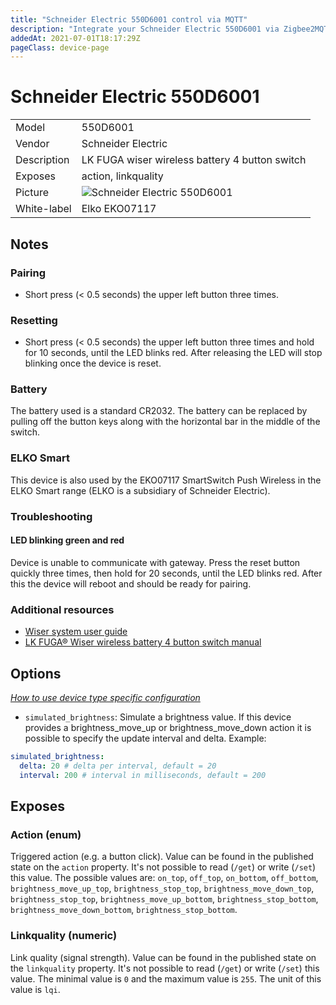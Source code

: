 ```yaml
---
title: "Schneider Electric 550D6001 control via MQTT"
description: "Integrate your Schneider Electric 550D6001 via Zigbee2MQTT with whatever smart home infrastructure you are using without the vendor's bridge or gateway."
addedAt: 2021-07-01T18:17:29Z
pageClass: device-page
---
```


<!-- !!!! -->
<!-- ATTENTION: This file is auto-generated through docgen! -->
<!-- You can only edit the "Notes"-Section between the two comment lines "Notes BEGIN" and "Notes END". -->
<!-- Do not use h1 or h2 heading within "## Notes"-Section. -->
<!-- !!!! -->

# Schneider Electric 550D6001

|     |     |
|-----|-----|
| Model | 550D6001  |
| Vendor  | Schneider Electric  |
| Description | LK FUGA wiser wireless battery 4 button switch |
| Exposes | action, linkquality |
| Picture | ![Schneider Electric 550D6001](https://www.zigbee2mqtt.io/images/devices/550D6001.jpg) |
| White-label | Elko EKO07117 |


<!-- Notes BEGIN: You can edit here. Add "## Notes" headline if not already present. -->
## Notes
### Pairing
* Short press (< 0.5 seconds) the upper left button three times.

### Resetting
* Short press (< 0.5 seconds) the upper left button three times and hold for 10
  seconds, until the LED blinks red. After releasing the LED will stop blinking
  once the device is reset.

### Battery
The battery used is a standard CR2032. The battery can be replaced by pulling
off the button keys along with the horizontal bar in the middle of the switch.

### ELKO Smart
This device is also used by the EKO07117 SmartSwitch Push Wireless in the ELKO
Smart range (ELKO is a subsidiary of Schneider Electric).

### Troubleshooting

#### LED blinking green and red
Device is unable to communicate with gateway. Press the reset button quickly
three times, then hold for 20 seconds, until the LED blinks red. After this the
device will reboot and should be ready for pairing.

### Additional resources

* [Wiser system user guide](https://www.productinfo.schneider-electric.com/wiser_dk/wiser_system_user_guide/English/Wiser%20System%20User%20Guide%20-%20Tuya%20EU%20LK%20(BOOKMAP)_0000482918.xml)
* [LK FUGA® Wiser wireless battery 4 button switch manual](https://www1.lk.dk/katalog/vejledning/GDE7031801-04.pdf)
<!-- Notes END: Do not edit below this line -->


## Options
*[How to use device type specific configuration](../guide/configuration/devices-groups.md#specific-device-options)*

* `simulated_brightness`: Simulate a brightness value. If this device provides a brightness_move_up or brightness_move_down action it is possible to specify the update interval and delta. Example:
```yaml
simulated_brightness:
  delta: 20 # delta per interval, default = 20
  interval: 200 # interval in milliseconds, default = 200
```


## Exposes

### Action (enum)
Triggered action (e.g. a button click).
Value can be found in the published state on the `action` property.
It's not possible to read (`/get`) or write (`/set`) this value.
The possible values are: `on_top`, `off_top`, `on_bottom`, `off_bottom`, `brightness_move_up_top`, `brightness_stop_top`, `brightness_move_down_top`, `brightness_stop_top`, `brightness_move_up_bottom`, `brightness_stop_bottom`, `brightness_move_down_bottom`, `brightness_stop_bottom`.

### Linkquality (numeric)
Link quality (signal strength).
Value can be found in the published state on the `linkquality` property.
It's not possible to read (`/get`) or write (`/set`) this value.
The minimal value is `0` and the maximum value is `255`.
The unit of this value is `lqi`.

